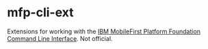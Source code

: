 mfp-cli-ext
===========

Extensions for working with the [IBM MobileFirst Platform Foundation Command Line Interface](https://developer.ibm.com/mobilefirstplatform/install/#clui). Not official.
